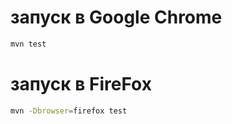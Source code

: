 # запуск в Google Chrome

```bash
mvn test
```

# запуск в FireFox

```bash
mvn -Dbrowser=firefox test
```

